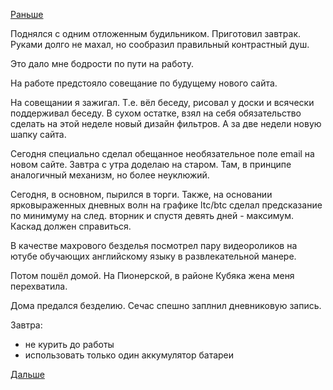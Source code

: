 [Раньше](2019.01.27.md)

Поднялся с одним отложенным будильником.
Приготовил завтрак. Руками долго не махал, но сообразил правильный контрастный душ.

Это дало мне бодрости по пути на работу.

На работе предстояло совещание по будущему нового сайта.

На совещании я зажигал. Т.е. вёл беседу, рисовал у доски и всячески поддерживал беседу.
В сухом остатке, взял на себя обязательство сделать на этой неделе новый дизайн фильтров. А за две недели новую шапку сайта.

Сегодня специально сделал обещанное необязательное поле email на новом сайте. Завтра с утра доделаю на старом. Там, в принципе аналогичный механизм, но более неуклюжий.

Сегодня, в основном, пырился в торги. Также, на основании ярковыраженных дневных волн на графике ltc/btc сделал предсказание по минимуму на след. вторник и спустя девять дней - максимум. Каскад должен справиться.

В качестве махрового безделья посмотрел пару видеороликов на ютубе обучающих английскому языку в развлекательной манере.

Потом пошёл домой. На Пионерской, в районе Кубяка жена меня перехватила.

Дома предался безделию.
Сечас спешно заплнил дневниковую запись.

Завтра:
  - не курить до работы
  - использовать только один аккумулятор батареи

 [Дальше](2019.01.29.md)